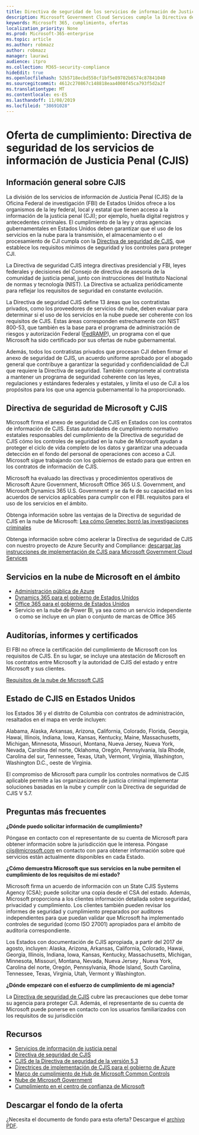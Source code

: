 ```yaml
---
title: Directiva de seguridad de los servicios de información de Justicia Penal (CJIS)
description: Microsoft Government Cloud Services cumple la Directiva de seguridad de los servicios de información de Justicia de Estados Unidos.
keywords: Microsoft 365, cumplimiento, ofertas
localization_priority: None
ms.prod: Microsoft-365-enterprise
ms.topic: article
ms.author: robmazz
author: robmazz
manager: laurawi
audience: itpro
ms.collection: M365-security-compliance
hideEdit: true
ms.openlocfilehash: 52b5718ecbd558cf1bf5e89702b6574c87841040
ms.sourcegitcommit: 4612c270867c148818eaa4008f45ca793f5d2a2f
ms.translationtype: MT
ms.contentlocale: es-ES
ms.lasthandoff: 11/08/2019
ms.locfileid: "38691028"
---
```

# <a name="compliance-offering-criminal-justice-information-services-cjis-security-policy"></a>Oferta de cumplimiento: Directiva de seguridad de los servicios de información de Justicia Penal (CJIS)

## <a name="cjis-overview"></a>Información general sobre CJIS

La división de los servicios de información de Justicia Penal (CJIS) de la Oficina Federal de investigación (FBI) de Estados Unidos ofrece a los organismos de la ley federal, local y estatal que tienen acceso a la información de la justicia penal (CJI); por ejemplo, huella digital registros y antecedentes criminales. El cumplimiento de la ley y otras agencias gubernamentales en Estados Unidos deben garantizar que el uso de los servicios en la nube para la transmisión, el almacenamiento o el procesamiento de CJI cumpla con la [Directiva de seguridad de CJIS](https://aka.ms/cjis-security-policy), que establece los requisitos mínimos de seguridad y los controles para proteger CJI.

La Directiva de seguridad CJIS integra directivas presidencial y FBI, leyes federales y decisiones del Consejo de directiva de asesoría de la comunidad de justicia penal, junto con instrucciones del Instituto Nacional de normas y tecnología (NIST). La Directiva se actualiza periódicamente para reflejar los requisitos de seguridad en constante evolución.

La Directiva de seguridad CJIS define 13 áreas que los contratistas privados, como los proveedores de servicios de nube, deben evaluar para determinar si el uso de los servicios en la nube puede ser coherente con los requisitos de CJIS. Estas áreas corresponden estrechamente con NIST 800-53, que también es la base para el programa de administración de riesgos y autorización Federal ([FedRAMP](offering-FedRAMP.md)), un programa con el que Microsoft ha sido certificado por sus ofertas de nube gubernamental.

Además, todos los contratistas privados que procesan CJI deben firmar el anexo de seguridad de CJIS, un acuerdo uniforme aprobado por el abogado general que contribuye a garantizar la seguridad y confidencialidad de CJI que requiere la Directiva de seguridad. También compromete al contratista a mantener un programa de seguridad coherente con las leyes, regulaciones y estándares federales y estatales, y limita el uso de CJI a los propósitos para los que una agencia gubernamental lo ha proporcionado.

## <a name="microsoft-and-cjis-security-policy"></a>Directiva de seguridad de Microsoft y CJIS

Microsoft firma el anexo de seguridad de CJIS en Estados con los contratos de información de CJIS. Estas autoridades de cumplimiento normativo estatales responsables del cumplimiento de la Directiva de seguridad de CJIS cómo los controles de seguridad en la nube de Microsoft ayudan a proteger el ciclo de vida completo de los datos y garantizar una adecuada detección en el fondo del personal de operaciones con acceso a CJI. Microsoft sigue trabajando con los gobiernos de estado para que entren en los contratos de información de CJIS.

Microsoft ha evaluado las directivas y procedimientos operativos de Microsoft Azure Government, Microsoft Office 365 U.S. Government, and Microsoft Dynamics 365 U.S. Government y se da fe de su capacidad en los acuerdos de servicios aplicables para cumplir con el FBI. requisitos para el uso de los servicios en el ámbito.

Obtenga información sobre las ventajas de la Directiva de seguridad de CJIS en la nube de Microsoft: [Lea cómo Genetec borró las investigaciones criminales](https://customers.microsoft.com/story/genetec)

Obtenga información sobre cómo acelerar la Directiva de seguridad de CJIS con nuestro proyecto de Azure Security and Compliance: [descargar las instrucciones de implementación de CJIS para Microsoft Government Cloud Services](https://gallery.technet.microsoft.com/CJIS-Implementation-62af7c27)

## <a name="microsoft-in-scope-cloud-services"></a>Servicios en la nube de Microsoft en el ámbito

- [Administración pública de Azure](https://aka.ms/AzureCompliance)
- [Dynamics 365 para el gobierno de Estados Unidos](https://aka.ms/d365-compliance-list)
- [Office 365 para el gobierno de Estados Unidos](https://go.microsoft.com/fwlink/p/?LinkID=2077751)
- Servicio en la nube de Power BI, ya sea como un servicio independiente o como se incluye en un plan o conjunto de marcas de Office 365

## <a name="audits-reports-and-certificates"></a>Auditorías, informes y certificados

El FBI no ofrece la certificación del cumplimiento de Microsoft con los requisitos de CJIS. En su lugar, se incluye una atestación de Microsoft en los contratos entre Microsoft y la autoridad de CJIS del estado y entre Microsoft y sus clientes.

[Requisitos de la nube de Microsoft CJIS](https://aka.ms/MicrosoftCJISCloudRequirements)

## <a name="cjis-status-in-the-united-states"></a>Estado de CJIS en Estados Unidos

los Estados 36 y el distrito de Columbia con contratos de administración, resaltados en el mapa en verde incluyen:

Alabama, Alaska, Arkansas, Arizona, California, Colorado, Florida, Georgia, Hawai, Illinois, Indiana, Iowa, Kansas, Kentucky, Maine, Massachusetts, Michigan, Minnesota, Missouri, Montana, Nueva Jersey, Nueva York, Nevada, Carolina del norte, Oklahoma, Oregón, Pennsylvania, Isla Rhode, Carolina del sur, Tennessee, Texas, Utah, Vermont, Virginia, Washington, Washington D.C., oeste de Virginia.

El compromiso de Microsoft para cumplir los controles normativos de CJIS aplicable permite a las organizaciones de justicia criminal implementar soluciones basadas en la nube y cumplir con la Directiva de seguridad de CJIS V 5.7.

## <a name="frequently-asked-questions"></a>Preguntas más frecuentes

**¿Dónde puedo solicitar información de cumplimiento?**

Póngase en contacto con el representante de su cuenta de Microsoft para obtener información sobre la jurisdicción que le interesa. Póngase <cjis@microsoft.com> en contacto con para obtener información sobre qué servicios están actualmente disponibles en cada Estado.

**¿Cómo demuestra Microsoft que sus servicios en la nube permiten el cumplimiento de los requisitos de mi estado?**

Microsoft firma un acuerdo de información con un State CJIS Systems Agency (CSA); puede solicitar una copia desde el CSA del estado. Además, Microsoft proporciona a los clientes información detallada sobre seguridad, privacidad y cumplimiento. Los clientes también pueden revisar los informes de seguridad y cumplimiento preparados por auditores independientes para que puedan validar que Microsoft ha implementado controles de seguridad (como ISO 27001) apropiados para el ámbito de auditoría correspondiente.

Los Estados con documentación de CJIS apropiada, a partir del 2017 de agosto, incluyen: Alaska, Arizona, Arkansas, California, Colorado, Hawai, Georgia, Illinois, Indiana, Iowa, Kansas, Kentucky, Massachusetts, Michigan, Minnesota, Missouri, Montana, Nevada, Nueva Jersey , Nueva York, Carolina del norte, Oregón, Pennsylvania, Rhode Island, South Carolina, Tennessee, Texas, Virginia, Utah, Vermont y Washington.

**¿Dónde empezaré con el esfuerzo de cumplimiento de mi agencia?**

La [Directiva de seguridad de CJIS](https://aka.ms/cjis-security-policy) cubre las precauciones que debe tomar su agencia para proteger CJI. Además, el representante de su cuenta de Microsoft puede ponerse en contacto con los usuarios familiarizados con los requisitos de su jurisdicción

## <a name="resources"></a>Recursos

- [Servicios de información de justicia penal](https://aka.ms/cjis)
- [Directiva de seguridad de CJIS](https://aka.ms/cjis-security-policy)
- [CJIS de la Directiva de seguridad de la versión 5,3](https://aka.ms/cjis-backgrounder)
- [Directrices de implementación de CJIS para el gobierno de Azure](https://aka.ms/cjisimplementationguidelines)
- [Marco de cumplimiento de Hub de Microsoft Common Controls](https://www.microsoft.com/trustcenter/common-controls-hub)
- [Nube de Microsoft Government](https://go.microsoft.com/fwlink/?linkid=2087246)
- [Cumplimiento en el centro de confianza de Microsoft](https://www.microsoft.com/trust-center/compliance/compliance-overview)

## <a name="download-the-offering-backgrounder"></a>Descargar el fondo de la oferta

¿Necesita el documento de fondo para esta oferta? Descargue el [archivo PDF](https://download.microsoft.com/download/4/D/0/4D008840-B8C4-480B-ACD1-D55CB34AD6BC/CJIS_Compliance_Backgrounder.pdf).
